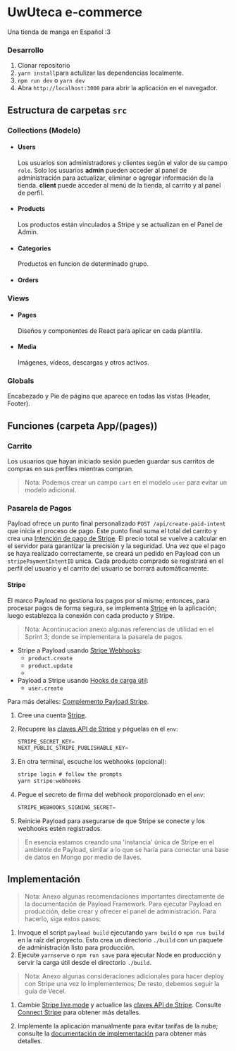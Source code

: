 # UwUteca e-commerce
Una tienda de manga en Español :3

### Desarrollo

1. Clonar repositorio
1. `yarn install`para actulizar las dependencias localmente.
1. `npm run dev` o `yarn dev`
1. Abra `http://localhost:3000` para abrir la aplicación en el navegador.


## Estructura de carpetas `src`

### Collections (Modelo)

- #### Users

   Los usuarios son administradores y clientes según el valor de su campo `role`. Solo los usuarios **admin** pueden acceder al panel de administración para actualizar, eliminar o agregar información de la tienda. **client** puede acceder al menú de la tienda, al carrito y al panel de perfil.


- #### Products

   Los productos están vinculados a Stripe y se actualizan en el Panel de Admin.

- #### Categories

   Productos en funcion de determinado grupo.

- #### Orders

### Views

- #### Pages

   Diseños y componentes de React para aplicar en cada plantilla.

- #### Media

   Imágenes, vídeos, descargas y otros activos.


### Globals

Encabezado y Pie de página que aparece en todas las vistas (Header, Footer).


## Funciones (carpeta App/(pages))

### Carrito
Los usuarios que hayan iniciado sesión pueden guardar sus carritos de compras en sus perfiles mientras compran.
> Nota: Podemos crear un campo `cart` en el modelo `user` para evitar un modelo adicional.


### Pasarela de Pagos
Payload ofrece un punto final personalizado `POST /api/create-paid-intent` que inicia el proceso de pago. Este punto final suma el total del carrito y crea una [Intención de pago de Stripe](https://stripe.com/docs/paids/paid-intents). El precio total se vuelve a calcular en el servidor para garantizar la precisión y la seguridad. Una vez que el pago se haya realizado correctamente, se creará un pedido en Payload con un `stripePaymentIntentID` unica. Cada producto comprado se registrará en el perfil del usuario y el carrito del usuario se borrará automáticamente.

#### Stripe
El marco Payload no gestiona los pagos por sí mismo; entonces, para procesar pagos de forma segura, se implementa [Stripe](https://stripe.com) en la aplicación; luego establezca la conexión con cada producto y Stripe.

> Nota: Acontinucacion anexo algunas referencias de utilidad en el Sprint 3; donde se implementara la pasarela de pagos.

* Stripe a Payload usando [Stripe Webhooks](https://stripe.com/docs/webhooks):
    - `product.create`
    - `product.update`
    - 
* Payload a Stripe usando [Hooks de carga útil](https://payloadcms.com/docs/hooks/overview):
    - `user.create`

Para más detalles: [Complemento Payload Stripe](https://github.com/payloadcms/plugin-stripe).


1. Cree una cuenta [Stripe](https://stripe.com).
1. Recupere las [claves API de Stripe](https://dashboard.stripe.com/test/apikeys) y péguelas en el `env`:

    ```ts
    STRIPE_SECRET_KEY=
    NEXT_PUBLIC_STRIPE_PUBLISHABLE_KEY=
    ```
1. En otra terminal, escuche los webhooks (opcional):
    ```ts
    stripe login # follow the prompts
    yarn stripe:webhooks
    ```
1. Pegue el secreto de firma del webhook proporcionado en el `env`:
    ```ts
    STRIPE_WEBHOOKS_SIGNING_SECRET=
    ```
1. Reinicie Payload para asegurarse de que Stripe se conecte y los webhooks estén registrados.

> En esencia estamos creando una 'instancia' única de Stripe en el ambiente de Payload, similar a lo que se haría para conectar una base de datos en Mongo por medio de llaves.



## Implementación
> Nota: Anexo algunas recomendaciones importantes directamente de la documentación de Payload Framework.
Para ejecutar Payload en producción, debe crear y ofrecer el panel de administración. Para hacerlo, siga estos pasos:

1. Invoque el script `payload build` ejecutando `yarn build` o `npm run build` en la raíz del proyecto. Esto crea un directorio `./build` con un paquete de administración listo para producción.
1. Ejecute `yarnserve` o `npm run save` para ejecutar Node en producción y servir la carga útil desde el directorio `./build`.


> Nota: Anexo algunas consideraciones adicionales para hacer deploy con Stripe una vez lo implementemos; De resto, debemos seguir la guía de Vecel.
1. Cambie [Stripe live mode](https://stripe.com/docs/test-mode) y actualice las [claves API de Stripe](https://dashboard.stripe.com/test/apikeys). Consulte [Connect Stripe](#connect-stripe) para obtener más detalles.

1. Implemente la aplicación manualmente para evitar tarifas de la nube; consulte la [documentación de implementación](https://payloadcms.com/docs/production/deployment) para obtener más detalles.
